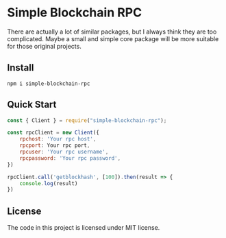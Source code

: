 # Simple Blockchain RPC

There are actually a lot of similar packages, but I always think they are too complicated. Maybe a small and simple core package will be more suitable for those original projects.

## Install
```
npm i simple-blockchain-rpc
```

## Quick Start

```js
const { Client } = require("simple-blockchain-rpc");

const rpcClient = new Client({
    rpchost: 'Your rpc host',
    rpcport: Your rpc port,
    rpcuser: 'Your rpc username',
    rpcpassword: 'Your rpc password',
})

rpcClient.call('getblockhash', [100]).then(result => {
    console.log(result)
})
```

## License

The code in this project is licensed under MIT license.